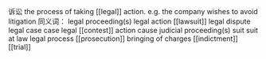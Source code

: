 诉讼
the process of taking [[legal]] action.
e.g. the company wishes to avoid litigation
同义词：
legal proceeding(s)
legal action
[[lawsuit]]
legal dispute
legal case
case
legal [[contest]]
action
cause
judicial proceeding(s)
suit
suit at law
legal process
[[prosecution]]
bringing of charges
[[indictment]]
[[trial]]